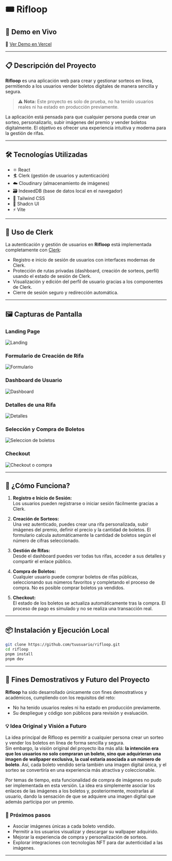 # 🎟️ Rifloop

## 🚀 Demo en Vivo

🔗 [Ver Demo en Vercel](https://rifloop-web-app.vercel.app)

---

## 📋 Descripción del Proyecto

**Rifloop** es una aplicación web para crear y gestionar sorteos en línea, permitiendo a los usuarios vender boletos digitales de manera sencilla y segura.

> ⚠️ **Nota:** Este proyecto es solo de prueba, no ha tenido usuarios reales ni ha estado en producción previamente.

La aplicación está pensada para que cualquier persona pueda crear un sorteo, personalizarlo, subir imágenes del premio y vender boletos digitalmente. El objetivo es ofrecer una experiencia intuitiva y moderna para la gestión de rifas.

---

## 🛠️ Tecnologías Utilizadas

- ⚛️ React
- 🏄 Clerk (gestión de usuarios y autenticación)
- ☁️ Cloudinary (almacenamiento de imágenes)
- 🗃️ IndexedDB (base de datos local en el navegador)
- 💨 Tailwind CSS
- 🧩 Shadcn UI
- ⚡ Vite

---

## 👤 Uso de Clerk

La autenticación y gestión de usuarios en **Rifloop** está implementada completamente con [Clerk](https://clerk.com/):

- Registro e inicio de sesión de usuarios con interfaces modernas de Clerk.
- Protección de rutas privadas (dashboard, creación de sorteos, perfil) usando el estado de sesión de Clerk.
- Visualización y edición del perfil de usuario gracias a los componentes de Clerk.
- Cierre de sesión seguro y redirección automática.

---

## 🖼️ Capturas de Pantalla

### Landing Page

![Landing](./readme_images/landing.png)

### Formulario de Creación de Rifa

![Formulario](./readme_images/crear_rifa_form.png)

### Dashboard de Usuario

![Dashboard](./readme_images/dashboard.png)

### Detalles de una Rifa

![Detalles](./readme_images/detalles_rifa.png)

### Selección y Compra de Boletos

![Seleccion de boletos](./readme_images/comprar_boleto.png)

### Checkout

![Checkout o compra](./readme_images/checkout.png)

---

## 📝 ¿Cómo Funciona?

1. **Registro e Inicio de Sesión:**  
   Los usuarios pueden registrarse o iniciar sesión fácilmente gracias a Clerk.

2. **Creación de Sorteos:**  
   Una vez autenticado, puedes crear una rifa personalizada, subir imágenes del premio, definir el precio y la cantidad de boletos. El formulario calcula automáticamente la cantidad de boletos según el número de cifras seleccionado.

3. **Gestión de Rifas:**  
   Desde el dashboard puedes ver todas tus rifas, acceder a sus detalles y compartir el enlace público.

4. **Compra de Boletos:**  
   Cualquier usuario puede comprar boletos de rifas públicas, seleccionando sus números favoritos y completando el proceso de compra. No es posible comprar boletos ya vendidos.

5. **Checkout:**  
   El estado de los boletos se actualiza automáticamente tras la compra. El proceso de pago es simulado y no se realiza una transacción real.

---

## 📦 Instalación y Ejecución Local

```bash
git clone https://github.com/tuusuario/rifloop.git
cd rifloop
pnpm install
pnpm dev
```

---

## 🎯 Fines Demostrativos y Futuro del Proyecto

**Rifloop** ha sido desarrollado únicamente con fines demostrativos y académicos, cumpliendo con los requisitos del reto:

- No ha tenido usuarios reales ni ha estado en producción previamente.
- Su despliegue y código son públicos para revisión y evaluación.

### 💡 Idea Original y Visión a Futuro

La idea principal de Rifloop es permitir a cualquier persona crear un sorteo y vender los boletos en línea de forma sencilla y segura.  
Sin embargo, la visión original del proyecto iba más allá: **la intención era que los usuarios no solo compraran un boleto, sino que adquirieran una imagen de wallpaper exclusiva, la cual estaría asociada a un número de boleto**. Así, cada boleto vendido sería también una imagen digital única, y el sorteo se convertiría en una experiencia más atractiva y coleccionable.

Por temas de tiempo, esta funcionalidad de compra de imágenes no pudo ser implementada en esta versión. La idea era simplemente asociar los enlaces de las imágenes a los boletos y, posteriormente, mostrarlas al usuario, dando la sensación de que se adquiere una imagen digital que además participa por un premio.

### 🚀 Próximos pasos

- Asociar imágenes únicas a cada boleto vendido.
- Permitir a los usuarios visualizar y descargar su wallpaper adquirido.
- Mejorar la experiencia de compra y personalización de sorteos.
- Explorar integraciones con tecnologías NFT para dar autenticidad a las imágenes.

---
